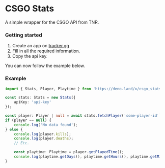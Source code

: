 # CSGO Stats
A simple wrapper for the CSGO API from TNR.

### Getting started
1. Create an app on [tracker.gg](https://tracker.gg/developers/docs/getting-started)
2. Fill in all the required information.
3. Copy the api key.

You can now follow the example below.

### Example
```ts
import { Stats, Player, Playtime } from 'https://deno.land/x/csgo_stats@v1.0.0/mod.ts';

const stats: Stats = new Stats({
    apiKey: 'api-key'
});

const player: Player | null = await stats.fetchPlayer('some-player-id');
if (player == null) {
    console.log('No data found');
} else {
    console.log(player.kills);
    console.log(player.deaths);
    // Etc.

    const playtime: Playtime = player.getPlayedTime();
    console.log(playtime.getDays(), playtime.getHours(), playtime.getMinutes(), playtime.getSeconds());
}
```
